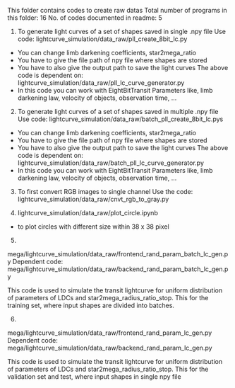 This folder contains codes to create raw datas
Total number of programs in this folder: 16
No. of codes documented in readme: 5
1. To generate light curves of a set of shapes saved in single .npy file
Use code: lightcurve_simulation/data_raw/pll_create_8bit_lc.py
- You can change limb darkening coefficients, star2mega_ratio
- You have to give the file path of npy file where shapes are stored
- You have to also give the output path to save the light curves
The above code is dependent on: lightcurve_simulation/data_raw/pll_lc_curve_generator.py
- In this code you can work with EightBitTransit Parameters like, limb darkening law, velocity of objects,
observation time, ...

2. To generate light curves of a set of shapes saved in multiple .npy file
Use code: lightcurve_simulation/data_raw/batch_pll_create_8bit_lc.pys
- You can change limb darkening coefficients, star2mega_ratio
- You have to give the file path of npy file where shapes are stored
- You have to also give the output path to save the light curves
The above code is dependent on: lightcurve_simulation/data_raw/batch_pll_lc_curve_generator.py
- In this code you can work with EightBitTransit Parameters like, limb darkening law, velocity of objects,
observation time, ...

3. To first convert RGB images to single channel 
Use the code: lightcurve_simulation/data_raw/cnvt_rgb_to_gray.py

4. lightcurve_simulation/data_raw/plot_circle.ipynb
- to plot circles with different size within 38 x 38 pixel

5.
mega/lightcurve_simulation/data_raw/frontend_rand_param_batch_lc_gen.py
Dependent code: mega/lightcurve_simulation/data_raw/backend_rand_param_batch_lc_gen.py

This code is used to simulate the transit lightcurve for uniform distribution of parameters of LDCs and star2mega_radius_ratio_stop. This for the training set, where input shapes are divided into batches.

6. 
mega/lightcurve_simulation/data_raw/frontend_rand_param_lc_gen.py
Dependent code: mega/lightcurve_simulation/data_raw/backend_rand_param_lc_gen.py

This code is used to simulate the transit lightcurve for uniform distribution of parameters of LDCs and star2mega_radius_ratio_stop. This for the validation set and test, where input shapes in single npy file
